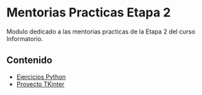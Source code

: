 # Mentorias Practicas Etapa 2

Modulo dedicado a las mentorias practicas de la Etapa 2 del curso Informatorio.

## Contenido

- [Ejercicios Python](./ejercicios_python/ejercicios.py)
- [Proyecto TKinter](./proyecto_tkinter/README.md)
